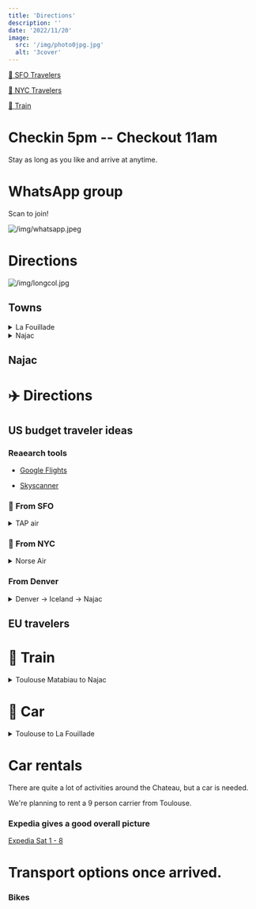 ```yaml
---
title: 'Directions'
description: ''
date: '2022/11/20'
image:
  src: '/img/photo0jpg.jpg'
  alt: '3cover'
---
```


[:link: SFO Travelers](#air-sfo)

[:link: NYC Travelers](#air-nyc)

[:link: Train](#train)

# Checkin 5pm -- Checkout 11am

Stay as long as you like and arrive at anytime.

# WhatsApp group

Scan to join!

![/img/whatsapp.jpeg](/img/whatsapp.jpeg)


# <a id="directions"></a> Directions

![/img/longcol.jpg](/img/longcol.jpg)

## <a id="towns"></a> Towns

<details>
<summary>La Fouillade</summary>

5km --  nearest town to Chateau de Longcol

![/img/gm_lafouillade.png](/img/gm_lafouillade.png)

[Google Maps](https://www.google.com/maps/dir/12270+La+Fouillade,+France/Ch%C3%A2teau+de+Longcol/@44.2438778,2.0121223,15z/data=!3m1!4b1!4m14!4m13!1m5!1m1!1s0x12ada4b6ae78b717:0x406f69c2f431200!2m2!1d2.040994!2d44.2309399!1m5!1m1!1s0x12ada56e9787865d:0x1181b5eaab85982a!2m2!1d2.0022288!2d44.2557631!3e0)

</details>

<details>

<summary>Najac</summary>

8km from the chateâu.

![small_najac](/img/gm_najac.png)

[Google Maps](https://www.google.com/maps/dir/Gare+de+Najac,+12270+Najac,+France/Ch%C3%A2teau+de+Longcol/@44.2382667,1.977207,14z/data=!3m1!4b1!4m14!4m13!1m5!1m1!1s0x12adb01a929a02a1:0x95e568f2b1ba3e6b!2m2!1d1.9761888!2d44.2217376!1m5!1m1!1s0x12ada56e9787865d:0x1181b5eaab85982a!2m2!1d2.0022288!2d44.2557631!3e2)

</details>


## Najac


# :airplane: <a id="air"></a> Directions

## US budget traveler ideas

### Reaearch tools

- [Google Flights](https://www.google.com/travel/flights?authuser) 

- [Skyscanner](https://www.skyscanner.com/) 

### :bridge_at_night: <a id="air-sfo"></a> From SFO

<details>
<summary> TAP air</summary>

1. SFO nonstop to Lisbon $550 July 28th [TAP LINK](https://booking.flytap.com/booking/flights/deeplink?market=US&language=en&origin=SFO&destination=LIS&flightType=single&adt=1&chd=0&inf=0&flexibleDates=false&depDate=28.07.2023) (as of Jan 23)
2. LIS to Paris [SKY-SCANNER](https://www.skyscanner.com/transport/flights/lis/pari/230729/?adultsv2=1&cabinclass=economy&childrenv2=&inboundaltsenabled=false&outboundaltsenabled=false&preferdirects=false&rtn=0)

</details>

### :statue_of_liberty: <a id="air-nyc"></a> From NYC


<details>

<summary> Norse Air</summary>

1. 12:30am flight to Paris CDG. Lands at ~2pm
[Norse](https://flynorse.com/en-US/book/flights?adt=1&chd=0&inf=0&promoCode=&currency=USD&tripType=oneWay&from=JFK&to=CDG&departDate=2023-07-29T00:00:00)

![](/img/airlines/norse-jfk-cdg.png)

2. Afternoon Flight from Paris CDG to Toulouse [Skyscanner](https://www.skyscanner.com/transport/flights/cdg/tls/230630/?adultsv2=1&cabinclass=economy&childrenv2=&inboundaltsenabled=false&outboundaltsenabled=false&preferdirects=false&rtn=0)

</details>

### <a id="air-denver"></a> From Denver

<details>

<summary> Denver -> Iceland -> Najac </summary>


1. [Denver to Iceland](https://www.google.com/travel/explore?tfs=CBwQAxoqagwIAxIIL20vMDJjbDESCjIwMjMtMDctMzFyDAgEEggvbS8wMmo5eigAcAGCAQsI____________AUABSAGYAQKyARIYASABKgwIAhIIL20vMDZmbGc&tfu=GioaKAoSCW7NYv-s9FBAEQAAAACg4k5AEhIJIuJNBP6jHkAR_____5-mR8A)
2. [Iceland to Europe (BCN)](https://www.google.com/travel/explore?tfs=CBwQAxoqagwIAxIIL20vMDZmbGcSCjIwMjMtMDctMzFyDAgEEggvbS8wMmo5eigAcAGCAQsI____________AUABSAGYAQKyARIYASABKgwIAhIIL20vMDFmNjI&tfu=GioaKAoSCaRnwA0vC0lAESPqYA9eNTRAEhIJVve7fHQtQUARcld8wgc9HMA&hl=en-US)
3. BCN -> Najac (train)


</details>


## EU travelers



# :train2:  <a id="train"></a> Train

<details>

<summary>Toulouse Matabiau to Najac</summary>

We can arrange to pick folks up from Najac.

  - [SNCF](https://www.sncf.com/en/booking-itinerary/itinerary/results-list?uic1=OCE87611004&coordX1=&coordY1=&uic2=12167&coordX2=&coordY2=&date=1688191622&when=leave-at&label1=Toulouse%20Matabiau&label2=Najac%20(All%20stations)&typeDepart=ZONE_ARRET&typeArrivee=COMMUNE&listeCodesMode=0,1,2,3,4,5,6,7,8,9&origineCP=31000,31100,31200,31300,31400,31500&destinationCP=12270)

  There are 4 trains that leave from Toulouse: ~8am,1pm,5pm,7pm
  
  - [Google](https://www.google.com/maps/dir/Toulouse,+France/Najac,+France/@43.9128681,1.4337586,10z/data=!3m1!4b1!4m19!4m18!1m5!1m1!1s0x12aebb6fec7552ff:0x406f69c2f411030!2m2!1d1.444209!2d43.604652!1m5!1m1!1s0x12adb0122e4f1ddd:0xbef6d72b530e68e7!2m2!1d1.978425!2d44.21953!2m4!5e0!5e1!5e2!5e3!3e3)

</details>


# :car:  <a id="train"></a> Car

<details>

<summary>Toulouse to La Fouillade</summary>

- :car: Car rental Info [eng](https://www.toulouse.aeroport.fr/en/transports/car-rentals)
- :train: :train2: Train
  - ~2h
  - [info](https://www.raileurope.com/en-us/destinations/toulouse-najac-train)
    - :station: Toulouse Matabiau -> :station: Gare de Najac



</details>

# Car rentals

There are quite a lot of activities around the Chateau, but a car is needed.

We're planning to rent a 9 person carrier from Toulouse.


### Expedia gives a good overall picture

[Expedia Sat 1 - 8](https://www.expedia.com/carsearch?locn=Toulouse+%28TLS+-+Blagnac%29&loc2=&date1=7%2F1%2F2023&date2=7%2F8%2F2023&d1=2023-07-01&d2=2023-07-08&aarpcr=off&vend=&pickupIATACode=TLS&dpln=5459028&returnIATACode=&drid1=&time1=1030AM&time2=1030AM&olat=&olon=&dlat=&dlon=&dagv=1&subm=1&fdrp=0&ttyp=2&acop=2&rdus=10&rdct=1&styp=4&rfrr=page.Cars)


# Transport options once arrived.

### Bikes


